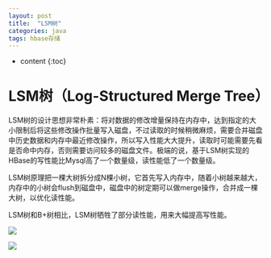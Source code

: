 ```yaml
---
layout: post
title:  "LSM树"
categories: java
tags: hbase存储 
---
```


* content
{:toc}

<!--more-->

# LSM树（Log-Structured Merge Tree）

LSM树的设计思想非常朴素：将对数据的修改增量保持在内存中，达到指定的大小限制后将这些修改操作批量写入磁盘，不过读取的时候稍微麻烦，需要合并磁盘中历史数据和内存中最近修改操作，所以写入性能大大提升，读取时可能需要先看是否命中内存，否则需要访问较多的磁盘文件。极端的说，基于LSM树实现的HBase的写性能比Mysql高了一个数量级，读性能低了一个数量级。

LSM树原理把一棵大树拆分成N棵小树，它首先写入内存中，随着小树越来越大，内存中的小树会flush到磁盘中，磁盘中的树定期可以做merge操作，合并成一棵大树，以优化读性能。

LSM树和B+树相比，LSM树牺牲了部分读性能，用来大幅提高写性能。

![](https://ws3.sinaimg.cn/large/006tNbRwgy1fx6rtg5ibfj30oq0k2mza.jpg)

![](https://ws2.sinaimg.cn/large/006tNbRwgy1fx6rtvu1t6j31260kyq6h.jpg)



